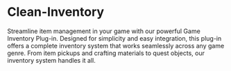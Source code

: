 # Clean-Inventory
Streamline item management in your game with our powerful Game Inventory Plug-in. Designed for simplicity and easy integration, this plug-in offers a complete inventory system that works seamlessly across any game genre. From item pickups and crafting materials to quest objects, our inventory system handles it all. 
